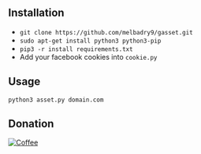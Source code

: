 ## Installation

- `git clone https://github.com/melbadry9/gasset.git`
- `sudo apt-get install python3 python3-pip`
- `pip3 -r install requirements.txt`
- Add your facebook cookies into `cookie.py`

## Usage

`python3 asset.py domain.com`

## Donation

[![Coffee](https://www.buymeacoffee.com/assets/img/custom_images/orange_img.png)](https://buymeacoffee.com/melbadry9)
